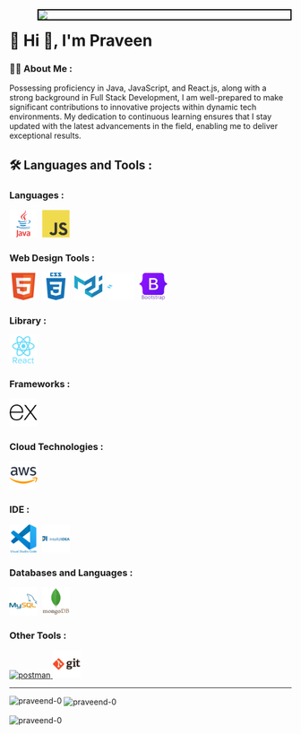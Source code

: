 

<img align="right" src="https://i.giphy.com/3NE7JhJgZBHlMfmNEa.webp" width="450" style="border: 2px solid black;" />



<h1>👋 Hi 👋, I'm Praveen</h1>

<h3>👨‍💻 About Me :</h3> 
Possessing proficiency in Java, JavaScript, and React.js, along with a strong background in Full Stack Development, I am well-prepared to make significant contributions to innovative projects within dynamic tech environments. My dedication to continuous learning ensures that I stay updated with the latest advancements in the field, enabling me to deliver exceptional results.


<h2>🛠️ Languages and Tools :</h2> 
<div>
  <h3> Languages : </h3>
  <img src="https://github.com/devicons/devicon/blob/master/icons/java/java-original-wordmark.svg" title="Java" alt="Java" width="50" height="50"/>&nbsp;
   <img src="https://github.com/devicons/devicon/blob/master/icons/javascript/javascript-original.svg" title="JavaScript" alt="JavaScript" width="50" height="50"/>
  
  <h3> Web Design Tools : </h3>
  <img src="https://github.com/devicons/devicon/blob/master/icons/html5/html5-original.svg" title="HTML5" alt="HTML5" width="50" height="50"/>&nbsp;
  <img src="https://github.com/devicons/devicon/blob/master/icons/css3/css3-plain-wordmark.svg"  title="CSS3" alt="CSS" width="50" height="50"/>&nbsp;
  <img src="https://github.com/devicons/devicon/blob/master/icons/materialui/materialui-original.svg" title="MaterialUI" alt="MaterialUI" width="50" height="50"/>&nbsp;
  <img src="https://github.com/devicons/devicon/blob/master/icons/tailwindcss/tailwindcss-original-wordmark.svg" title="TailwindCSS" alt="TailwindCSS" width="50" height="50"/>&nbsp;
  <img src="https://github.com/devicons/devicon/blob/master/icons/bootstrap/bootstrap-original-wordmark.svg" title="Bootstrap" alt="bootstrap" width="50" height="50"/>&nbsp;
 
  
  
  <h3> Library : </h3>
  <img src="https://github.com/devicons/devicon/blob/master/icons/react/react-original-wordmark.svg" title="ReactJS" alt="ReactJS" width="50" height="50"/>&nbsp;
  
  <h3> Frameworks : </h3>
  <img src="https://github.com/devicons/devicon/blob/master/icons/express/express-original.svg" title="ExpressJS" alt="ExpressJS" width="50" height="50"/>&nbsp;
  
  <h3> Cloud Technologies : </h3>
  <img src="https://github.com/devicons/devicon/blob/master/icons/amazonwebservices/amazonwebservices-original-wordmark.svg" title="aws" alt="aws" width="50" height="50"/>&nbsp;
  
  
  <h3> IDE : </h3>
  <img src="https://github.com/devicons/devicon/blob/master/icons/vscode/vscode-original-wordmark.svg" title="VSCode" alt="VSCode" width="50" height="50"/>&nbsp;
  <img src="https://github.com/devicons/devicon/blob/master/icons/intellij/intellij-original-wordmark.svg" title="intelliJ" alt="intelliJ" width="50" height="50"/>&nbsp;

  
  <h3> Databases and Languages : </h3>
  <img src="https://github.com/devicons/devicon/blob/master/icons/mysql/mysql-original-wordmark.svg" title="mySQL"  alt="mySQL" width="50" height="50"/>&nbsp;
  <img src="https://github.com/devicons/devicon/blob/master/icons/mongodb/mongodb-original-wordmark.svg" title="MongoDB" alt="MongoDB" width="50" height="50"/>&nbsp;
  
  <h3> Other Tools : </h3>
  <a href="https://postman.com" target="_blank" rel="noreferrer"> <img src="https://www.vectorlogo.zone/logos/getpostman/getpostman-icon.svg" alt="postman" width="40" height="40"/> </a>
  <img src="https://github.com/devicons/devicon/blob/master/icons/git/git-original-wordmark.svg" title="Git" alt="Git" width="50" height="50"/>
</div>

<hr></hr>

<p><img align="left" src="https://github-readme-stats.vercel.app/api/top-langs?username=praveend-0&show_icons=true&locale=en&layout=compact" alt="praveend-0" /></p>

<p>&nbsp;<img align="center" src="https://github-readme-stats.vercel.app/api?username=praveend-0&show_icons=true&locale=en" alt="praveend-0" /></p>

<p><img align="center" src="https://github-readme-streak-stats.herokuapp.com/?user=praveend-0&" alt="praveend-0" /></p>
